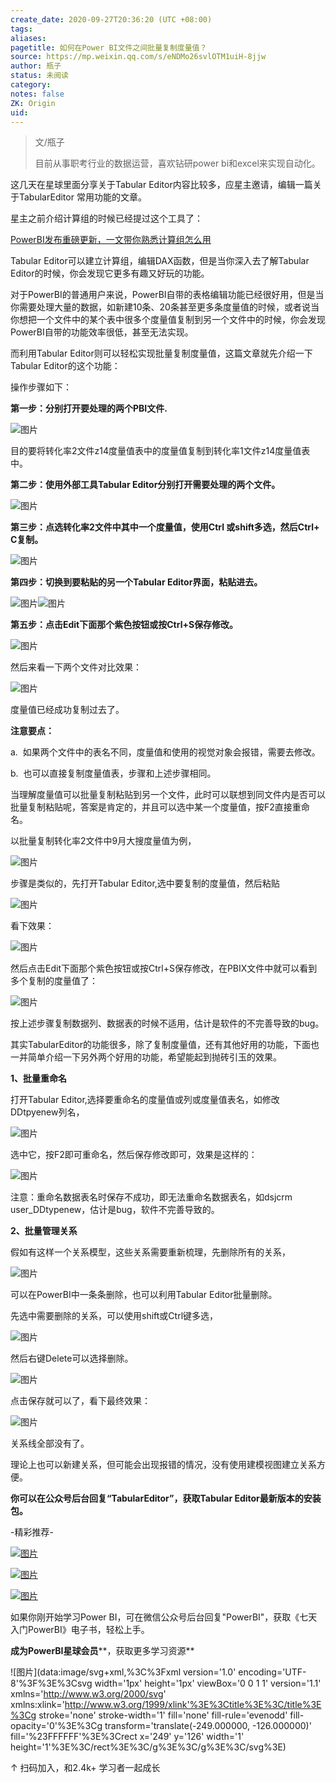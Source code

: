 ```yaml
---
create_date: 2020-09-27T20:36:20 (UTC +08:00)
tags:
aliases:
pagetitle: 如何在Power BI文件之间批量复制度量值？
source: https://mp.weixin.qq.com/s/eNDMo26svlOTM1uiH-8jjw
author: 瓶子
status: 未阅读
category:
notes: false
ZK: Origin
uid:
---
```


> 文/瓶子
> 
> 目前从事职考行业的数据运营，喜欢钻研power bi和excel来实现自动化。

这几天在星球里面分享关于Tabular Editor内容比较多，应星主邀请，编辑一篇关于TabularEditor 常用功能的文章。  

星主之前介绍计算组的时候已经提过这个工具了：

[PowerBI发布重磅更新，一文带你熟悉计算组怎么用](http://mp.weixin.qq.com/s?__biz=MzA4MzQwMjY4MA==&mid=2484072054&idx=1&sn=d403fdef264cbfb6fca46d33bd0083b9&chksm=8e0c44a1b97bcdb7fe466afe90d0f3d4b86738a0da7241f9125d4f36a1fcbd89c094b7ea42d8&scene=21#wechat_redirect)  

Tabular Editor可以建立计算组，编辑DAX函数，但是当你深入去了解Tabular Editor的时候，你会发现它更多有趣又好玩的功能。

  
对于PowerBI的普通用户来说，PowerBI自带的表格编辑功能已经很好用，但是当你需要处理大量的数据，如新建10条、20条甚至更多条度量值的时候，或者说当你想把一个文件中的某个表中很多个度量值复制到另一个文件中的时候，你会发现PowerBI自带的功能效率很低，甚至无法实现。

而利用Tabular Editor则可以轻松实现批量复制度量值，这篇文章就先介绍一下Tabular Editor的这个功能：

操作步骤如下：

**第一步：分别打开要处理的两个PBI文件.**

![图片](https://mmbiz.qpic.cn/mmbiz_png/aHEbZtANQJP0f2a9PeaPdvlPTZewQ455rSRtMECopLNlU7Ea610QibdSvf9SX1gpicEibgiaXvNFic8dY0FQbGnqDmQ/640?wx_fmt=png&wxfrom=5&wx_lazy=1&wx_co=1)

目的要将转化率2文件z14度量值表中的度量值复制到转化率1文件z14度量值表中。

**第二步：使用外部工具Tabular Editor分别打开需要处理的两个文件。**

![图片](https://mmbiz.qpic.cn/mmbiz_png/aHEbZtANQJP0f2a9PeaPdvlPTZewQ455iaYlcVqPtCOjqhSRdFRX0dj4NuHCDuGiaBhIhkrYMMaibTB7icSIfAGBkQ/640?wx_fmt=png&wxfrom=5&wx_lazy=1&wx_co=1)

**第三步：点选转化率2文件中其中一个度量值，使用Ctrl 或shift多选，然后Ctrl+ C复制。**

![图片](https://mmbiz.qpic.cn/mmbiz_png/aHEbZtANQJP0f2a9PeaPdvlPTZewQ45545ibGia5RJkTCPibVicT29YSc171tzqIKAFnc2hj52BrRc9mWJKlkUY0Gw/640?wx_fmt=png&wxfrom=5&wx_lazy=1&wx_co=1)

**第四步：切换到要粘贴的另一个Tabular Editor界面，粘贴进去。**

![图片](https://mmbiz.qpic.cn/mmbiz_png/aHEbZtANQJP0f2a9PeaPdvlPTZewQ455HWMs6HsROrvLerww3icRkVNoj9eic8TjJ8qKYsHJxvkZwzaibvaibrWGbg/640?wx_fmt=png&wxfrom=5&wx_lazy=1&wx_co=1)![图片](https://mmbiz.qpic.cn/mmbiz_png/aHEbZtANQJP0f2a9PeaPdvlPTZewQ4555ia6lbvzmvbwx8fe80LdphfHyI9kqFF0I6jKNT9HQfuZLl7kM1DHbWw/640?wx_fmt=png&wxfrom=5&wx_lazy=1&wx_co=1)

**第五步：点击Edit下面那个紫色按钮或按Ctrl+S保存修改。**

![图片](https://mmbiz.qpic.cn/mmbiz_png/aHEbZtANQJP0f2a9PeaPdvlPTZewQ45534WsOOicgrkzhqDBMh5FPiaXPG6gpFKEAssdu4EHIUYeomTqFic8wOl3w/640?wx_fmt=png&wxfrom=5&wx_lazy=1&wx_co=1)

然后来看一下两个文件对比效果：

![图片](https://mmbiz.qpic.cn/mmbiz_png/aHEbZtANQJP0f2a9PeaPdvlPTZewQ455X4A32QYic1ictia8uibH4jibq7XP9j8yKFogAojsdSvQVIRRaKquS1aD6Tw/640?wx_fmt=png&wxfrom=5&wx_lazy=1&wx_co=1)

度量值已经成功复制过去了。  

**注意要点：**

a.  如果两个文件中的表名不同，度量值和使用的视觉对象会报错，需要去修改。

b.  也可以直接复制度量值表，步骤和上述步骤相同。

当理解度量值可以批量复制粘贴到另一个文件，此时可以联想到同文件内是否可以批量复制粘贴呢，答案是肯定的，并且可以选中某一个度量值，按F2直接重命名。

以批量复制转化率2文件中9月大搜度量值为例，

![图片](https://mmbiz.qpic.cn/mmbiz_png/aHEbZtANQJP0f2a9PeaPdvlPTZewQ455MtJibLrIFHX3rsHSDobhiagaJ5L6H1R74VQTDrricMrYOaLPEjP2FlXUg/640?wx_fmt=png&wxfrom=5&wx_lazy=1&wx_co=1)

步骤是类似的，先打开Tabular Editor,选中要复制的度量值，然后粘贴  

![图片](https://mmbiz.qpic.cn/mmbiz_png/aHEbZtANQJP0f2a9PeaPdvlPTZewQ455yXiaOysCOK7YDyJtR2Uoq3qWZcVmebYVYHwxpgxCaOjJGiapXALdiaoJg/640?wx_fmt=png&wxfrom=5&wx_lazy=1&wx_co=1)

看下效果：

![图片](https://mmbiz.qpic.cn/mmbiz_png/aHEbZtANQJP0f2a9PeaPdvlPTZewQ455ThfhPTA0m9xprvvodGxIu8GvId5fWYNcp3gEclNXIKU3yhLQ4RicQnA/640?wx_fmt=png&wxfrom=5&wx_lazy=1&wx_co=1)

然后点击Edit下面那个紫色按钮或按Ctrl+S保存修改，在PBIX文件中就可以看到多个复制的度量值了：

![图片](https://mmbiz.qpic.cn/mmbiz_png/aHEbZtANQJP0f2a9PeaPdvlPTZewQ455PUxQNMCF5GYQictA4ROreqP1h160Ky77fibtQpMibSTo0vn2wvKyne2YA/640?wx_fmt=png&wxfrom=5&wx_lazy=1&wx_co=1)

按上述步骤复制数据列、数据表的时候不适用，估计是软件的不完善导致的bug。

其实TabularEditor的功能很多，除了复制度量值，还有其他好用的功能，下面也一并简单介绍一下另外两个好用的功能，希望能起到抛砖引玉的效果。

**1、批量重命名**

打开Tabular Editor,选择要重命名的度量值或列或度量值表名，如修改DDtpyenew列名，  

![图片](https://mmbiz.qpic.cn/mmbiz_png/aHEbZtANQJP0f2a9PeaPdvlPTZewQ455CFBaAvATwsrjZB7ZlveHv7FRXicVUbm6DicJSUeuPhnkox4437tkzHmA/640?wx_fmt=png&wxfrom=5&wx_lazy=1&wx_co=1)

选中它，按F2即可重命名，然后保存修改即可，效果是这样的：

![图片](https://mmbiz.qpic.cn/mmbiz_png/aHEbZtANQJP0f2a9PeaPdvlPTZewQ455An2zFjdXIPoicBv8tOOzib27WeTVQA7EwT63OliaGu8dFZ4iaZClVicMNNQ/640?wx_fmt=png&wxfrom=5&wx_lazy=1&wx_co=1)

注意：重命名数据表名时保存不成功，即无法重命名数据表名，如dsjcrm user\_DDtypenew，估计是bug，软件不完善导致的。

**2、批量管理关系**

假如有这样一个关系模型，这些关系需要重新梳理，先删除所有的关系，

![图片](https://mmbiz.qpic.cn/mmbiz_png/aHEbZtANQJP0f2a9PeaPdvlPTZewQ4559sDe79ficp3ImuAFA8ibQnq4Y1qrSxON8557bgB41P4ATkNub1npQquA/640?wx_fmt=png&wxfrom=5&wx_lazy=1&wx_co=1)

可以在PowerBI中一条条删除，也可以利用Tabular Editor批量删除。

先选中需要删除的关系，可以使用shift或Ctrl键多选，

![图片](https://mmbiz.qpic.cn/mmbiz_png/aHEbZtANQJP0f2a9PeaPdvlPTZewQ455L9IFp0eSxxkibtmm3SLUwLZjesYodQ9F0xswYNtjvwcdqBQWZBlr1wg/640?wx_fmt=png&wxfrom=5&wx_lazy=1&wx_co=1)

然后右键Delete可以选择删除。

![图片](https://mmbiz.qpic.cn/mmbiz_png/aHEbZtANQJP0f2a9PeaPdvlPTZewQ455EtC0xibSZJCCwaLIBvxYwISzUYQdmHDQJQib2ZEdTZbgHicxNhVia3FzxQ/640?wx_fmt=png&wxfrom=5&wx_lazy=1&wx_co=1)

点击保存就可以了，看下最终效果：

![图片](https://mmbiz.qpic.cn/mmbiz_png/aHEbZtANQJP0f2a9PeaPdvlPTZewQ455Y0ucZ6K0oBrveYCQuoqsanMAFy4GqMEvrxxqdicP0GyUrictI6iafAadQ/640?wx_fmt=png&wxfrom=5&wx_lazy=1&wx_co=1)

关系线全部没有了。

理论上也可以新建关系，但可能会出现报错的情况，没有使用建模视图建立关系方便。

**你可以在公众号后台回复“****TabularEditor****”，获取Tabular Editor最新版本的安装包。**

\-精彩推荐-

[![图片](https://mmbiz.qpic.cn/mmbiz_jpg/aHEbZtANQJP8Cvmfx7v8oUqdoQaMmuDAG2GibhzIydz7aGIyMr9drbJx6vevzfXib5D6NFtuR4Qu3TVQibQRqrVWg/640?wx_fmt=jpeg&wxfrom=5&wx_lazy=1&wx_co=1)](http://mp.weixin.qq.com/s?__biz=MzA4MzQwMjY4MA==&mid=2484072121&idx=1&sn=4b6b96811e263c4079f606cfab14976f&chksm=8e0c446eb97bcd7876ffa2d5bb5feae5c175353d1e957b72ae3732ad67c89a6f9f42c61af833&scene=21#wechat_redirect)

[![图片](https://mmbiz.qpic.cn/mmbiz_jpg/aHEbZtANQJMst6LMfyIX5sg2QmEtLfjxR5h1x8nrN7ibw97H9HjLSB59iaf2JLMtwY8OUcKiacK35ybYfpaoVNuGQ/640?wx_fmt=jpeg&wxfrom=5&wx_lazy=1&wx_co=1)](http://mp.weixin.qq.com/s?__biz=MzA4MzQwMjY4MA==&mid=2484071399&idx=1&sn=44b4ba20c1cbe657f77b6c8d144b2b30&chksm=8e0c4130b97bc826d87746723f940404ce82ac9ebb38572bbfb1a89d7a48aaa750dffd92a28d&scene=21#wechat_redirect)

[![图片](https://mmbiz.qpic.cn/mmbiz_jpg/aHEbZtANQJNCQ4pzSiaQOMPia6kNbbF0gtHORfNDsk1ibQ1luXtyibbDsnnwJXvdSpKwfPlcJCZSlvWYOK6p6VGeqw/640?wx_fmt=jpeg&wxfrom=5&wx_lazy=1&wx_co=1)](http://mp.weixin.qq.com/s?__biz=MzA4MzQwMjY4MA==&mid=2484070526&idx=1&sn=fd4131317654df2ee7619cfc58e2987c&chksm=8e0c42a9b97bcbbff556f8cb013259a7981c0847d4ea656d63af3a438af3aa33a38974d7145a&scene=21#wechat_redirect)

如果你刚开始学习Power BI，可在微信公众号后台回复"PowerBI"，获取《七天入门PowerBI》电子书，轻松上手。

**成为PowerBI星球会员****，获取更多学习资源**

![图片](data:image/svg+xml,%3C%3Fxml version='1.0' encoding='UTF-8'%3F%3E%3Csvg width='1px' height='1px' viewBox='0 0 1 1' version='1.1' xmlns='http://www.w3.org/2000/svg' xmlns:xlink='http://www.w3.org/1999/xlink'%3E%3Ctitle%3E%3C/title%3E%3Cg stroke='none' stroke-width='1' fill='none' fill-rule='evenodd' fill-opacity='0'%3E%3Cg transform='translate(-249.000000, -126.000000)' fill='%23FFFFFF'%3E%3Crect x='249' y='126' width='1' height='1'%3E%3C/rect%3E%3C/g%3E%3C/g%3E%3C/svg%3E)

↑ 扫码加入，和2.4k+ 学习者一起成长
